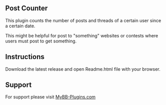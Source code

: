 ## Post Counter

This plugin counts the number of posts and threads of a certain user since a certain date.

This might be helpful for post to "something" websites or contests where users must post to get something.

## Instructions

Download the latest release and open Readme.html file with your browser.

## Support
For support please visit [MyBB-Plugins.com](http://forums.mybb-plugins.com/ "MyBB-Plugins.com")